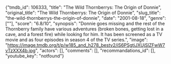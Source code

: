 {"tmdb_id": 106333, "title": "The Wild Thornberrys: The Origin of Donnie", "original_title": "The Wild Thornberrys: The Origin of Donnie", "slug_title": "the-wild-thornberrys-the-origin-of-donnie", "date": "2001-08-18", "genre": [""], "score": "6.8/10", "synopsis": "Donnie goes missing and the rest of the Thornberry family have various adventures (broken bones, getting lost in a cave, and a forest fire) while looking for him. It has been screened as a TV movie and as four episodes in season 4 of the TV series.", "image": "https://image.tmdb.org/t/p/w185_and_h278_bestv2/iS6PSgtiJXUjSlZFwW7vTzXXX4b.jpg", "actors": [], "comments": [], "recommandations_id": [], "youtube_key": "notfound"}